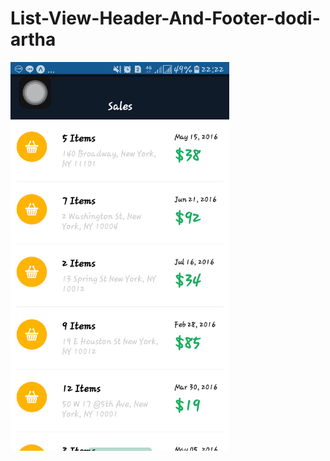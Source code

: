 # List-View-Header-And-Footer-dodi-artha

<img
src="https://github.com/dodiartha/List-View-Header-And-Footer-dodi-artha/blob/master/Screenshot_20180313-222240.png"
width="350"/>
